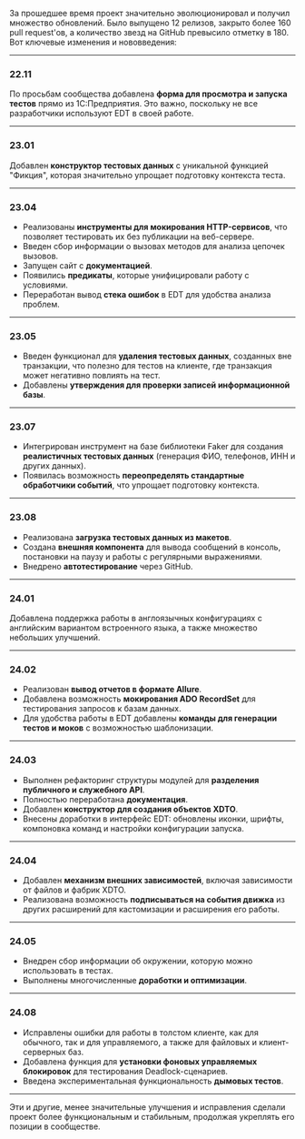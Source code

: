 За прошедшее время проект значительно эволюционировал и получил множество обновлений. Было выпущено 12 релизов, закрыто более 160 pull request'ов, а количество звезд на GitHub превысило отметку в 180. Вот ключевые изменения и нововведения:

---

### **22.11**

По просьбам сообщества добавлена **форма для просмотра и запуска тестов** прямо из 1С:Предприятия. Это важно, поскольку не все разработчики используют EDT в своей работе.

---

### **23.01**

Добавлен **конструктор тестовых данных** с уникальной функцией "Фикция", которая значительно упрощает подготовку контекста теста.

---

### **23.04**

- Реализованы **инструменты для мокирования HTTP-сервисов**, что позволяет тестировать их без публикации на веб-сервере.
- Введен сбор информации о вызовах методов для анализа цепочек вызовов.
- Запущен сайт с **документацией**.
- Появились **предикаты**, которые унифицировали работу с условиями.
- Переработан вывод **стека ошибок** в EDT для удобства анализа проблем.

---

### **23.05**

- Введен функционал для **удаления тестовых данных**, созданных вне транзакции, что полезно для тестов на клиенте, где транзакция может негативно повлиять на тест.
- Добавлены **утверждения для проверки записей информационной базы**.

---

### **23.07**

- Интегрирован инструмент на базе библиотеки Faker для создания **реалистичных тестовых данных** (генерация ФИО, телефонов, ИНН и других данных).
- Появилась возможность **переопределять стандартные обработчики событий**, что упрощает подготовку контекста.

---

### **23.08**

- Реализована **загрузка тестовых данных из макетов**.
- Создана **внешняя компонента** для вывода сообщений в консоль, постановки на паузу и работы с регулярными выражениями.
- Внедрено **автотестирование** через GitHub.

---

### **24.01**

Добавлена поддержка работы в англоязычных конфигурациях с английским вариантом встроенного языка, а также множество небольших улучшений.

---

### **24.02**

- Реализован **вывод отчетов в формате Allure**.
- Добавлена возможность **мокирования ADO RecordSet** для тестирования запросов к базам данных.
- Для удобства работы в EDT добавлены **команды для генерации тестов и моков** с возможностью шаблонизации.

---

### **24.03**

- Выполнен рефакторинг структуры модулей для **разделения публичного и служебного API**.
- Полностью переработана **документация**.
- Добавлен **конструктор для создания объектов XDTO**.
- Внесены доработки в интерфейс EDT: обновлены иконки, шрифты, компоновка команд и настройки конфигурации запуска.

---

### **24.04**

- Добавлен **механизм внешних зависимостей**, включая зависимости от файлов и фабрик XDTO.
- Реализована возможность **подписываться на события движка** из других расширений для кастомизации и расширения его работы.

---

### **24.05**

- Внедрен сбор информации об окружении, которую можно использовать в тестах.
- Выполнены многочисленные **доработки и оптимизации**.

---

### **24.08**

- Исправлены ошибки для работы в толстом клиенте, как для обычного, так и для управляемого, а также для файловых и клиент-серверных баз.
- Добавлена функция для **установки фоновых управляемых блокировок** для тестирования Deadlock-сценариев.
- Введена экспериментальная функциональность **дымовых тестов**.

---

Эти и другие, менее значительные улучшения и исправления сделали проект более функциональным и стабильным, продолжая укреплять его позиции в сообществе.